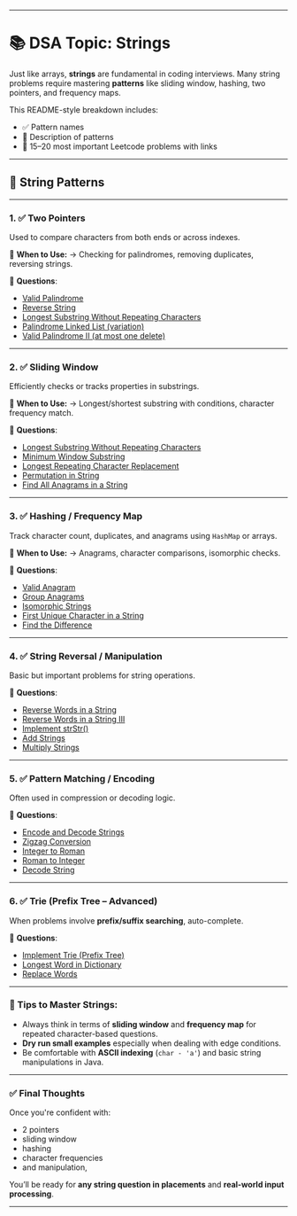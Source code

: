 
---

# 📚 DSA Topic: **Strings**

Just like arrays, **strings** are fundamental in coding interviews. Many string problems require mastering **patterns** like sliding window, hashing, two pointers, and frequency maps.

This README-style breakdown includes:

* ✅ Pattern names
* 🧠 Description of patterns
* 📌 15–20 most important Leetcode problems with links

---

## 🧩 String Patterns

---

### 1. ✅ **Two Pointers**

Used to compare characters from both ends or across indexes.

🧠 **When to Use:**
→ Checking for palindromes, removing duplicates, reversing strings.

📌 **Questions**:

* [Valid Palindrome](https://leetcode.com/problems/valid-palindrome/)
* [Reverse String](https://leetcode.com/problems/reverse-string/)
* [Longest Substring Without Repeating Characters](https://leetcode.com/problems/longest-substring-without-repeating-characters/)
* [Palindrome Linked List (variation)](https://leetcode.com/problems/palindrome-linked-list/)
* [Valid Palindrome II (at most one delete)](https://leetcode.com/problems/valid-palindrome-ii/)

---

### 2. ✅ **Sliding Window**

Efficiently checks or tracks properties in substrings.

🧠 **When to Use:**
→ Longest/shortest substring with conditions, character frequency match.

📌 **Questions**:

* [Longest Substring Without Repeating Characters](https://leetcode.com/problems/longest-substring-without-repeating-characters/)
* [Minimum Window Substring](https://leetcode.com/problems/minimum-window-substring/)
* [Longest Repeating Character Replacement](https://leetcode.com/problems/longest-repeating-character-replacement/)
* [Permutation in String](https://leetcode.com/problems/permutation-in-string/)
* [Find All Anagrams in a String](https://leetcode.com/problems/find-all-anagrams-in-a-string/)

---

### 3. ✅ **Hashing / Frequency Map**

Track character count, duplicates, and anagrams using `HashMap` or arrays.

🧠 **When to Use:**
→ Anagrams, character comparisons, isomorphic checks.

📌 **Questions**:

* [Valid Anagram](https://leetcode.com/problems/valid-anagram/)
* [Group Anagrams](https://leetcode.com/problems/group-anagrams/)
* [Isomorphic Strings](https://leetcode.com/problems/isomorphic-strings/)
* [First Unique Character in a String](https://leetcode.com/problems/first-unique-character-in-a-string/)
* [Find the Difference](https://leetcode.com/problems/find-the-difference/)

---

### 4. ✅ **String Reversal / Manipulation**

Basic but important problems for string operations.

📌 **Questions**:

* [Reverse Words in a String](https://leetcode.com/problems/reverse-words-in-a-string/)
* [Reverse Words in a String III](https://leetcode.com/problems/reverse-words-in-a-string-iii/)
* [Implement strStr()](https://leetcode.com/problems/implement-strstr/)
* [Add Strings](https://leetcode.com/problems/add-strings/)
* [Multiply Strings](https://leetcode.com/problems/multiply-strings/)

---

### 5. ✅ **Pattern Matching / Encoding**

Often used in compression or decoding logic.

📌 **Questions**:

* [Encode and Decode Strings](https://leetcode.com/problems/encode-and-decode-strings/)
* [Zigzag Conversion](https://leetcode.com/problems/zigzag-conversion/)
* [Integer to Roman](https://leetcode.com/problems/integer-to-roman/)
* [Roman to Integer](https://leetcode.com/problems/roman-to-integer/)
* [Decode String](https://leetcode.com/problems/decode-string/)

---

### 6. ✅ **Trie (Prefix Tree – Advanced)**

When problems involve **prefix/suffix searching**, auto-complete.

📌 **Questions**:

* [Implement Trie (Prefix Tree)](https://leetcode.com/problems/implement-trie-prefix-tree/)
* [Longest Word in Dictionary](https://leetcode.com/problems/longest-word-in-dictionary/)
* [Replace Words](https://leetcode.com/problems/replace-words/)

---

### 🧠 Tips to Master Strings:

* Always think in terms of **sliding window** and **frequency map** for repeated character-based questions.
* **Dry run small examples** especially when dealing with edge conditions.
* Be comfortable with **ASCII indexing** (`char - 'a'`) and basic string manipulations in Java.

---

### ✅ Final Thoughts

Once you're confident with:

* 2 pointers
* sliding window
* hashing
* character frequencies
* and manipulation,

You’ll be ready for **any string question in placements** and **real-world input processing**.

---
